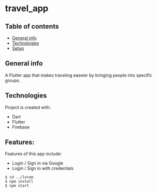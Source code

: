 # travel_app



## Table of contents
* [General info](#general-info)
* [Technologies](#technologies)
* [Setup](#setup)

## General info
A Flutter app that makes traveling easeier by bringing people into specific groups.
	
## Technologies
Project is created with:
* Dart
* Flutter
* Firebase
	
## Features: 
Features of this app include:
* Login / Sign in via Google
* Login / Sign in with credentials

```
$ cd ../lorem
$ npm install
$ npm start
```

